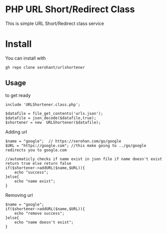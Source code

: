 # PHP URL Short/Redirect Class

This is simple URL Short/Redirect class service

# Install

You can install with

    gh repo clone serohant/urlshortener

## Usage
to get ready

    include 'URLShortener.class.php';
    
    $datafile = file_get_contents('urls.json');
    $datafile = json_decode($datafile,true);
    $shortener = new  URLShortener($datafile);
      
Adding url

    $name = "google";  // https://serohan.com/go/google
    $URL = "https://google.com"; //this make going to ../go/google redirects you to google.com

	//automaticly checks if name exist in json file if name doesn't exist return true else return false
    if($shortener->addURL($name,$URL)){
	    echo "success";
    }else{
		echo "name exist";
	}

Removing url

    $name = "google";
    if($shortener->addURL($name,$URL)){
	    echo "remove success";
    }else{
		echo "name doesn't exist";
	}

